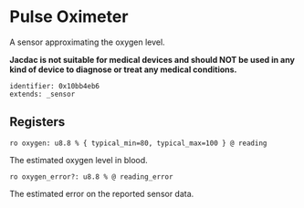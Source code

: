 #  Pulse Oximeter

A sensor approximating the oxygen level. 

**Jacdac is not suitable for medical devices and should NOT be used in any kind of device to diagnose or treat any medical conditions.**

    identifier: 0x10bb4eb6
    extends: _sensor

## Registers

    ro oxygen: u8.8 % { typical_min=80, typical_max=100 } @ reading

The estimated oxygen level in blood.

    ro oxygen_error?: u8.8 % @ reading_error

The estimated error on the reported sensor data.
